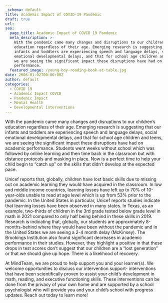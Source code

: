 ```yaml
---
_schema: default
title: Academic Impact of COVID-19 Pandemic
draft: true
url:
seo:
  page_title: Academic Impact of COVID 19 Pandemic
  meta_description: >-
    With the pandemic came many changes and disruptions to our children’s
    education regardless of their age. Emerging research is suggesting that our
    infants and toddlers are experiencing speech and language delays, social
    emotional developmental delays, and that for school age children and teens,
    we are seeing the significant impact these disruptions have had on academic
    performance.
  featured_image: /young-boy-reading-book-at-table.jpg
date: 2006-01-02T00:00:00Z
author: default
categories:
  - COVID 19
  - Academic Impact COVID
  - Pandemic Impact
  - Mental Health
  - Developmental Interventions
---
```

With the pandemic came many changes and disruptions to our children’s education regardless of their age. Emerging research is suggesting that our infants and toddlers are experiencing speech and language delays, social emotional developmental delays, and that for school age children and teens, we are seeing the significant impact these disruptions have had on academic performance. Students went weeks without school which was followed by online learning and then time back in the classroom but with distance protocols and masking in place. Now is a perfect time to help your child begin to “catch up” on the skills that didn’t develop at the expected pace.&nbsp;

Unicef reports that, globally, children have lost basic skills due to missing out on academic learning they would have acquired in the classroom. In low and middle income countries, learning losses have left up to 70% of 10-year-olds unable to read at age level which is up from 53% prior to the pandemic. In the United States in particular, Unicef reports studies indicate that learning losses have been observed in many states. In Texas, as an example, two-thirds of children in the 3rd grade tested below grade level in math in 2021 compared to only half being behind in these skills in 2019. Research is indicating that, globally, our students are approximately 8-months-behind where they would have been without the pandemic and in the United States we are seeing a 2-4 month delay (McKinsey). The Brookings Institution also found significant decreases in academic performance in their studies. However, they highlight a positive in that these drops in test scores don’t suggest that our children are a “lost generation” or that we should give up hope. There is a likelihood of recovery.&nbsp;

At MindTeam, we are proud to help support you and your learner(s). We welcome opportunities to discuss our intervention support- interventions that have been scientifically proven to assist your child’s development in math, reading, and executive functioning skills. These interventions can be done from the privacy of your own home and are supported by a school psychologist who will provide you and your child’s school with progress updates. Reach out today to learn more!